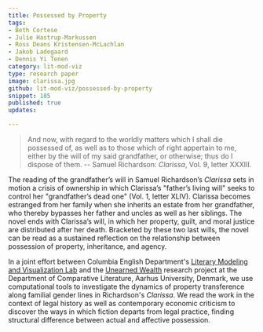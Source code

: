 ```yaml
---
title: Possessed by Property
tags:
- Beth Cortese
- Julie Hastrup-Markussen
- Ross Deans Kristensen-McLachlan
- Jakob Ladegaard
- Dennis Yi Tenen
category: lit-mod-viz
type: research paper
image: clarissa.jpg
github: lit-mod-viz/possessed-by-property
snippet: 185
published: true
updates:

---
```


> And now, with regard to the worldly matters which I shall die possessed of, as well as to
those which of right appertain to me, either by the will of my said grandfather, or otherwise;
thus do I dispose of them. -- Samuel Richardson: *Clarissa*, Vol. 9, letter XXXIII.

The reading of the grandfather’s will in Samuel Richardson’s *Clarissa* sets in motion a crisis
of ownership in which Clarissa’s "father’s living will" seeks to control her "grandfather’s
dead one" (Vol. 1, letter XLIV). Clarissa becomes estranged from her family when she inherits
an estate from her grandfather, who thereby bypasses her father and uncles as well as her
siblings. The novel ends with Clarissa’s will, in which her property, guilt, and moral justice
are distributed after her death. Bracketed by these two last wills, the novel can be read as a
sustained reflection on the relationship between possession of property, inheritance, and
agency.

In a joint effort between Columbia English Department's [Literary Modeling and Visualization
Lab](https://xpmethod.plaintext.in/projects/literary-modeling.html) and the [Unearned
Wealth](http://projects.au.dk/unearned-wealth/) research project at the Department of
Comparative Literature, Aarhus University, Denmark, we use computational tools to investigate
the dynamics of property transference along familial gender lines in Richardson's *Clarissa*.
We read the work in the context of legal history as well as contemporary economic criticism to
discover the ways in which fiction departs from legal practice, finding structural difference
between actual and affective possession.




